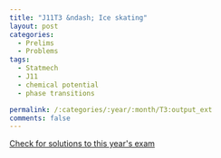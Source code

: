 ```yaml
---
title: "J11T3 &ndash; Ice skating"
layout: post
categories:
  - Prelims
  - Problems
tags:
  - Statmech
  - J11
  - chemical potential
  - phase transitions

permalink: /:categories/:year/:month/T3:output_ext
comments: false
---
```

<object data="2011J3T.pdf" type="application/pdf" width="100%" height="500"></object>
<div class="message"><a href='https://princetonprelim.com/prelim/26/'>Check for solutions to this year's exam</a></div>
